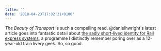 ```yaml
---
title: ''
date: '2018-04-23T17:02:31+0100'
---
```

<cite>The Beauty of Transport</cite> is such a compelling read. @danielhwright's latest article goes into fantastic detail about [the sadly short-lived identity for Rail express systems](https://thebeautyoftransport.com/2018/04/18/resplendence-rail-express-systems-1991-corporate-identity-roundel-design-group-uk/), a programme I distinctly remember poring over as a 12-year-old train livery geek. So, so good.
